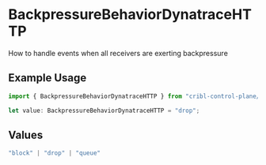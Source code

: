 # BackpressureBehaviorDynatraceHTTP

How to handle events when all receivers are exerting backpressure

## Example Usage

```typescript
import { BackpressureBehaviorDynatraceHTTP } from "cribl-control-plane/models/operations";

let value: BackpressureBehaviorDynatraceHTTP = "drop";
```

## Values

```typescript
"block" | "drop" | "queue"
```